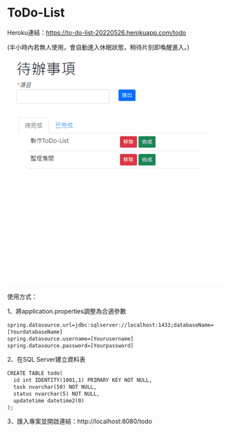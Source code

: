 # ToDo-List

Heroku連結：https://to-do-list-20220526.herokuapp.com/todo

(半小時內若無人使用，會自動進入休眠狀態，稍待片刻即喚醒進入。)

![alt text](https://github.com/410325012/ToDo-List/blob/main/demo.gif)

使用方式：

1、將application.properties調整為合適參數

    spring.datasource.url=jdbc:sqlserver://localhost:1433;databaseName=[YourdatabaseName]
    spring.datasource.username=[Yourusername]
    spring.datasource.password=[Yourpassword]

2、在SQL Server建立資料表

    CREATE TABLE todo(
      id int IDENTITY(1001,1) PRIMARY KEY NOT NULL,
      task nvarchar(50) NOT NULL,
      status nvarchar(5) NOT NULL,
      updatetime datetime2(0)
    );
    
3、匯入專案並開啟連結：http://localhost:8080/todo
